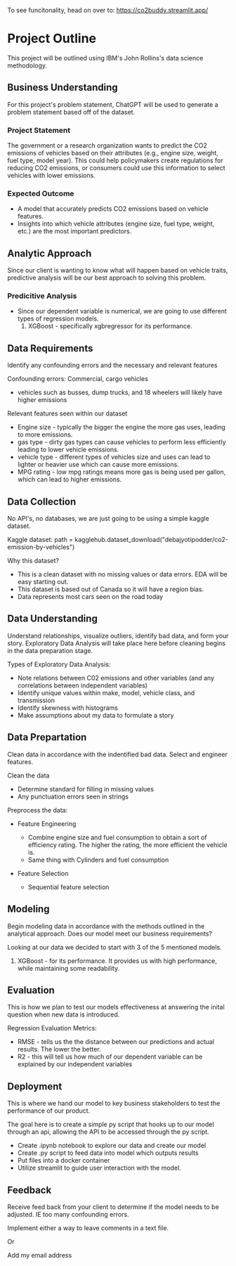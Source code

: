To see funcitonality, head on over to: https://co2buddy.streamlit.app/


# Project Outline

This project will be outlined using IBM's John Rollins's data science methodology.

## Business Understanding
For this project's problem statement, ChatGPT will be used to generate a problem statement based off of the dataset.

### Project Statement
The government or a research organization wants to predict the CO2 emissions of vehicles based on their attributes (e.g., engine size, weight, fuel type, model year). This could help policymakers create regulations for reducing CO2 emissions, or consumers could use this information to select vehicles with lower emissions.

### Expected Outcome
- A model that accurately predicts CO2 emissions based on vehicle features.
- Insights into which vehicle attributes (engine size, fuel type, weight, etc.) are the most important predictors.

## Analytic Approach
Since our client is wanting to know what will happen based on vehicle traits, predictive analysis will be our best approach to solving this problem.

### Predicitive Analysis
- Since our dependent variable is numerical, we are going to use different types of regression models.
    1. XGBoost - specifically xgbregressor for its performance.

## Data Requirements
Identify any confounding errors and the necessary and relevant features

Confounding errors: Commercial, cargo vehicles
- vehicles such as busses, dump trucks, and 18 wheelers will likely have higher emissions

Relevant features seen within our dataset
- Engine size - typically the bigger the engine the more gas uses, leading to more emissions.
- gas type - dirty gas types can cause vehicles to perform less efficiently leading to lower vehicle emissions.
- vehicle type - different types of vehicles size and uses can lead to lighter or heavier use which can cause more emissions.
- MPG rating - low mpg ratings means more gas is being used per gallon, which can lead to higher emissions. 

## Data Collection
No API's, no databases, we are just going to be using a simple kaggle dataset.

Kaggle dataset: path = kagglehub.dataset_download("debajyotipodder/co2-emission-by-vehicles")

Why this dataset?
- This is a clean dataset with no missing values or data errors. EDA will be easy starting out.
- This dataset is based out of Canada so it will have a region bias. 
- Data represents most cars seen on the road today


## Data Understanding
Understand relationships, visualize outliers, identify bad data, and form your story. Exploratory Data Analysis will take place here before cleaning begins in the data preparation stage.

Types of Exploratory Data Analysis:
- Note relations between C02 emissions and other variables (and any correlations between independent variables)
- Identify unique values within make, model, vehicle class, and transmission
- Identify skewness with histograms
- Make assumptions about my data to formulate a story



## Data Prepartation
Clean data in accordance with the indentified bad data. Select and engineer features.

Clean the data
- Determine standard for filling in missing values
- Any punctuation errors seen in strings

Preprocess the data:
- Feature Engineering
    - Combine engine size and fuel consumption to obtain a sort of efficiency rating. The higher the rating, the more efficient the vehicle is.
    - Same thing with Cylinders and fuel consumption

- Feature Selection
    - Sequential feature selection


## Modeling
Begin modeling data in accordance with the methods outlined in the analytical approach. Does our model meet our business requirements?

Looking at our data we decided to start with 3 of the 5 mentioned models.
1. XGBoost - for its performance. It provides us with high performance, while maintaining some readability.

## Evaluation
This is how we plan to test our models effectiveness at answering the inital question when new data is introduced.

Regression Evaluation Metrics:
- RMSE - tells us the the distance between our predictions and actual results. The lower the better.
- R2 - this will tell us how much of our dependent variable can be explained by our independent variables


## Deployment
This is where we hand our model to key business stakeholders to test the performance of our product.

The goal here is to create a simple py script that hooks up to our model through an api, allowing the API to be accessed through the py script.
- Create .ipynb notebook to explore our data and create our model
- Create .py script to feed data into model which outputs results
- Put files into a docker container
- Utilize streamlit to guide user interaction with the model.

## Feedback
Receive feed back from your client to determine if the model needs to be adjusted. IE too many confounding errors.

Implement either a way to leave comments in a text file. 

Or

Add my email address
